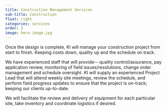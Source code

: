 ```yaml
---
title: Construction Management Services
sub-title: Construction
float: right
categories: services
order: 2
image: hero-image.jpg
---
```


Once the design is complete, KI will manage your construction project from start to finish. Keeping costs down, quality up and the schedule on track.

We have experienced staff that will provide-- quality control/assurance, pay application review, monitoring of field issues/resolutions, change order management and schedule oversight.  KI will supply an experienced Project Lead that will attend weekly site meetings, review the schedule, and perform field progress updates to ensure that the project is on-track; keeping our clients up-to-date.  

We will facilitate the review and delivery of equipment for each particular site, take inventory and coordinate logistics if desired.
